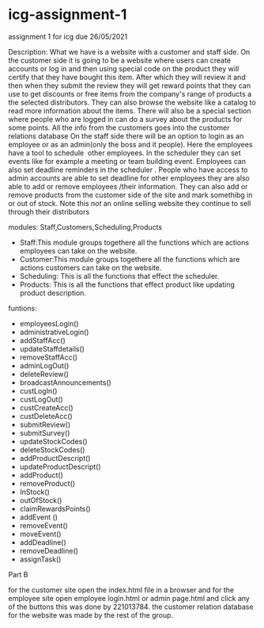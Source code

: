 # icg-assignment-1
assignment 1 for icg due 26/05/2021

Description:
What we have is a website with a customer and staff side. On the customer side it is going to be a website where users can create accounts or log in and then using special code on the product they will certify that they have bought this item. After which they will review it and then when they submit the review they will get reward points that they can use to get discounts or free items from the company's range of products a the selected distributors. They can also browse the website like a catalog to read more information about the items. There will also be a special section where people who are logged in can do a survey about the products for some points. All the info from the customers goes into the customer relations database
On the staff side there will be an option to login as an employee or as an admin(only the boss and it people). Here the employees have a tool to schedule  other employees. In the scheduler they can set events like for example a meeting or team building event. Employees can also set deadline reminders in the scheduler . People who have access to admin accounts are able to set deadline for other employees they are also able to add or remove employees /their information. They can also add or remove products from the customer side of the site and mark somethibg in or out of stock.
Note this *not* an online selling website they continue to sell through their distributors

modules: Staff,Customers,Scheduling,Products

- Staff:This module groups togethere all the functions which are actions employees can take on the website.
- Customer:This module groups togethere all the functions which are actions customers can take on the website.
- Scheduling: This is all the functions that effect the scheduler.
- Products: This is all the functions that effect product like updating product description.

funtions:

- employeesLogin()
- administrativeLogin()
- addStaffAcc()
- updateStaffdetails()
- removeStaffAcc()
- adminLogOut()
- deleteReview()
- broadcastAnnouncements()
- custLogIn()
- custLogOut()
- custCreateAcc()
- custDeleteAcc()
- submitReview()
- submitSurvey()
- updateStockCodes()
- deleteStockCodes()
- addProductDescript()
- updateProductDescript()
- addProduct()
- removeProduct()
- InStock()
- outOfStock()
- claimRewardsPoints()
- addEvent ()
- removeEvent()
- moveEvent()
- addDeadline()
- removeDeadline()
- assignTask()
 
Part B 

for the customer site open the index.html file in a browser and for the employee site open employee login.html or admin page.html and click any of the buttons this was done by 221013784.
the customer relation database for the website was made by the rest of the group.
